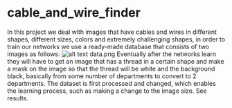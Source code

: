 # cable_and_wire_finder
In this project we deal with images that have cables and wires in different shapes,
different sizes, colors and extremely challenging shapes,
in order to train our networks we use a ready-made database that consists of two images as follows:
![alt text](https://github.com/[AmitaiBiton]/[cable_ans_wire_finder]/blob/[main]/data.png?raw=true)
data.png
Eventually after the networks learn they will have to get an image that has a thread in a certain shape 
and make a mask on the image so that the thread will be white and the background black,
basically from some number of departments to convert to 2 departments.
The dataset is first processed and changed, which enables the learning process,
such as making a change to the image size.
See results.
